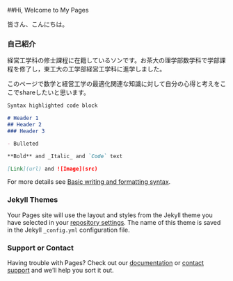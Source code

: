 ##Hi, Welcome to My Pages

皆さん、こんにちは。

### 自己紹介
経営工学科の修士課程に在籍しているソンです。お茶大の理学部数学科で学部課程を修了し，東工大の工学部経営工学科に進学しました。

このページで数学と経営工学の最適化関連な知識に対して自分の心得と考えをここでshareしたいと思います。


```markdown
Syntax highlighted code block

# Header 1
## Header 2
### Header 3

- Bulleted

**Bold** and _Italic_ and `Code` text

[Link](url) and ![Image](src)
```

For more details see [Basic writing and formatting syntax](https://docs.github.com/en/github/writing-on-github/getting-started-with-writing-and-formatting-on-github/basic-writing-and-formatting-syntax).

### Jekyll Themes

Your Pages site will use the layout and styles from the Jekyll theme you have selected in your [repository settings](https://github.com/Sunry-ai/sunruoyao.GitHub.io/settings/pages). The name of this theme is saved in the Jekyll `_config.yml` configuration file.

### Support or Contact

Having trouble with Pages? Check out our [documentation](https://docs.github.com/categories/github-pages-basics/) or [contact support](https://support.github.com/contact) and we’ll help you sort it out.
